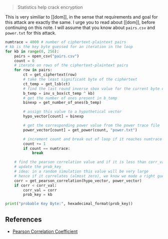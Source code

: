 > Statistics help crack encryption

This is very similiar to [[dom]], in the sense that requirements and goal for this attack are exactly the same.
I urge you to read about [[dom]], before continuing on this note. I will assume that you know about `pairs.csv` and `power.txt` for this attack.

```python title="cpa.py"
numtrace = 4000 # number of ciphertext-plaintext pairs
# kb is the key byte guessed for an iteration in the loop
for kb in range(0, 256):
    pairs = open_csv("pairs.csv")
    count = 0
    # iterate on rows of the ciphertext-plaintext pairs
    for row in pairs:
        ct = get_ciphertext(row)
        # take the least significant byte of the ciphertext
        ct_temp = get_lsb(ct)
        # find the last round inverse sbox value for the current byte of key guess
        b_temp = inv_s_box(ct_temp ^ kb)
        # get the number of ones present in b_temp
        binexp = get_number_of_ones(b_temp)

        # assign this value to a hypothetical vector
        hypo_vector[count] = binexp

        # get the corresponding power value from the power trace file
        power_vector[count] = get_power(count, "power.txt")

        # increment count and break out of loop if it reaches numtrace
        count += 1
        if count == numtrace:
            break

    # find the pearson correlation value and if it is less than corr_val
    # update the prob_key
    # idea: in a random simulation this value will be very large
    # hence if it correlates (almost zero), we know we made a right guess
    corr = get_pearson_correlation(hypo_vector, power_vector)
    if corr < corr_val:
        corr_val = corr
        prob_key = kb

print("probable Key Byte:", hexadecimal_format(prob_key))
```

## References
- [Pearson Correlation Coefficient](https://en.wikipedia.org/wiki/Pearson_correlation_coefficient)
